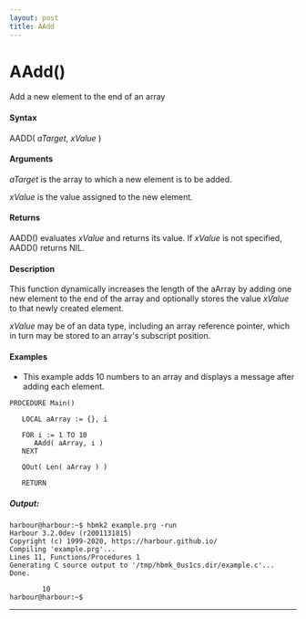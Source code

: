 ```yaml
---
layout: post
title: AAdd
---
```


# AAdd()

Add a new element to the end of an array

#### Syntax

AADD( *aTarget*, *xValue* )

 #### Arguments

*aTarget* is the array to which a new element is to be added.

*xValue* is the value assigned to the new element.

#### Returns

AADD() evaluates *xValue* and returns its value. If *xValue* is not specified, AADD() returns NIL.

#### Description

This function dynamically increases the length of the aArray by adding one new element to the end of the array and optionally stores the value *xValue* to that newly created element.

*xValue* may be of an data type, including an array reference pointer, which in turn may be stored to an array's subscript position.

#### Examples

* This example adds 10 numbers to an array and displays a message after adding each element.

``` 
PROCEDURE Main()

   LOCAL aArray := {}, i

   FOR i := 1 TO 10
      AAdd( aArray, i )
   NEXT

   QOut( Len( aArray ) )

   RETURN
```

##### Output:

``` 
harbour@harbour:~$ hbmk2 example.prg -run
Harbour 3.2.0dev (r2001131815)
Copyright (c) 1999-2020, https://harbour.github.io/
Compiling 'example.prg'...
Lines 11, Functions/Procedures 1
Generating C source output to '/tmp/hbmk_0us1cs.dir/example.c'... Done.
   
        10                                                                      
harbour@harbour:~$ 
```

---